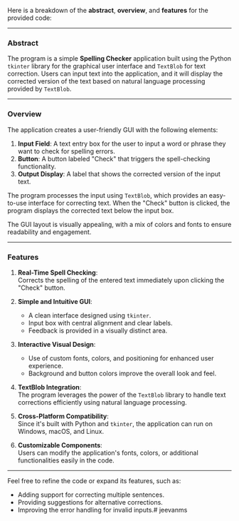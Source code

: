 Here is a breakdown of the **abstract**, **overview**, and **features** for the provided code:

---

### **Abstract**
The program is a simple **Spelling Checker** application built using the Python `tkinter` library for the graphical user interface and `TextBlob` for text correction. Users can input text into the application, and it will display the corrected version of the text based on natural language processing provided by `TextBlob`.

---

### **Overview**
The application creates a user-friendly GUI with the following elements:
1. **Input Field**: A text entry box for the user to input a word or phrase they want to check for spelling errors.
2. **Button**: A button labeled "Check" that triggers the spell-checking functionality.
3. **Output Display**: A label that shows the corrected version of the input text.

The program processes the input using `TextBlob`, which provides an easy-to-use interface for correcting text. When the "Check" button is clicked, the program displays the corrected text below the input box. 

The GUI layout is visually appealing, with a mix of colors and fonts to ensure readability and engagement.

---

### **Features**
1. **Real-Time Spell Checking**:  
   Corrects the spelling of the entered text immediately upon clicking the "Check" button.

2. **Simple and Intuitive GUI**:  
   - A clean interface designed using `tkinter`.
   - Input box with central alignment and clear labels.
   - Feedback is provided in a visually distinct area.

3. **Interactive Visual Design**:  
   - Use of custom fonts, colors, and positioning for enhanced user experience.
   - Background and button colors improve the overall look and feel.

4. **TextBlob Integration**:  
   The program leverages the power of the `TextBlob` library to handle text corrections efficiently using natural language processing.

5. **Cross-Platform Compatibility**:  
   Since it's built with Python and `tkinter`, the application can run on Windows, macOS, and Linux.

6. **Customizable Components**:  
   Users can modify the application's fonts, colors, or additional functionalities easily in the code.

---

Feel free to refine the code or expand its features, such as:
- Adding support for correcting multiple sentences.
- Providing suggestions for alternative corrections.
- Improving the error handling for invalid inputs.# jeevanms
